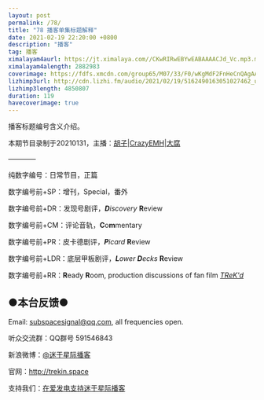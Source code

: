 ```yaml
---
layout: post
permalink: /78/
title: "78 播客单集标题解释"
date: 2021-02-19 22:20:00 +0800
description: "播客"
tag: 播客 
ximalayam4aurl: https://jt.ximalaya.com//CKwRIRwEBYwEABAAAACJd_Vc.mp3.m4a?channel=rss&amp;album_id=3135361&amp;track_id=387431606&amp;uid=6418191&amp;jt=https://audio.xmcdn.com/storages/66a2-audiofreehighqps/BA/F4/CKwRIRwEBYwEABAAAACJd_Vc.mp3
ximalayam4alength: 2882983
coverimage: https://fdfs.xmcdn.com/group65/M07/33/F0/wKgMdF2FnHeCnQAgAACU2uwLpv0657.jpg
lizhimp3url: http://cdn.lizhi.fm/audio/2021/02/19/5162490163051027462_ud.mp3
lizhimp3length: 4850807
duration: 119
havecoverimage: true
---  
```


播客标题编号含义介绍。

本期节目录制于20210131，主播：[胡子](https://weibo.com/p/1005051764117203)\|[CrazyEMH](mailto:emh@trekin.space)\|[大腐](https://weibo.com/u/5113590549)

————

纯数字编号：日常节目，正篇

数字编号前+SP：增刊，Special，番外

数字编号前+DR：发现号剧评，_**D**iscovery_ **R**eview

数字编号前+CM：评论音轨，**C**o**m**mentary

数字编号前+PR：皮卡德剧评，_**P**icard_ **R**eview

数字编号前+LDR：底层甲板剧评，_**L**ower **D**ecks_ **R**eview

数字编号前+RR：**R**eady **R**oom, production discussions of fan film
[*TReK\'d*](http://trekin.space/call_for_videos_en/)

## ●本台反馈●

Email: <subspacesignal@qq.com>, all frequencies open.

听众交流群：QQ群号 591546843

新浪微博：[@迷于星际播客](http://weibo.com/lostinst)

官网：<http://trekin.space>

支持我们：[在爱发电支持迷于星际播客](https://afdian.net/@lostinst)
